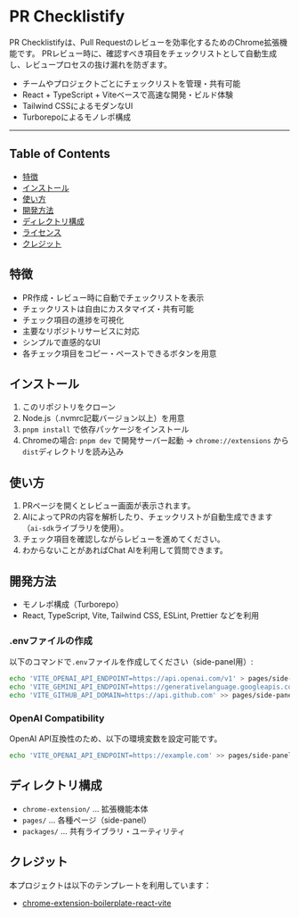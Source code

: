 # PR Checklistify

PR Checklistifyは、Pull Requestのレビューを効率化するためのChrome拡張機能です。
PRレビュー時に、確認すべき項目をチェックリストとして自動生成し、レビュープロセスの抜け漏れを防ぎます。

- チームやプロジェクトごとにチェックリストを管理・共有可能
- React + TypeScript + Viteベースで高速な開発・ビルド体験
- Tailwind CSSによるモダンなUI
- Turborepoによるモノレポ構成

---

## Table of Contents

- [特徴](#特徴)
- [インストール](#インストール)
- [使い方](#使い方)
- [開発方法](#開発方法)
- [ディレクトリ構成](#ディレクトリ構成)
- [ライセンス](#ライセンス)
- [クレジット](#クレジット)

## 特徴

- PR作成・レビュー時に自動でチェックリストを表示
- チェックリストは自由にカスタマイズ・共有可能
- チェック項目の進捗を可視化
- 主要なリポジトリサービスに対応
- シンプルで直感的なUI
- 各チェック項目をコピー・ペーストできるボタンを用意

## インストール

1. このリポジトリをクローン
2. Node.js（.nvmrc記載バージョン以上）を用意
3. `pnpm install` で依存パッケージをインストール
4. Chromeの場合: `pnpm dev` で開発サーバー起動 → `chrome://extensions` から`dist`ディレクトリを読み込み

## 使い方

1. PRページを開くとレビュー画面が表示されます。
2. AIによってPRの内容を解析したり、チェックリストが自動生成できます（`ai-sdk`ライブラリを使用）。
3. チェック項目を確認しながらレビューを進めてください。
4. わからないことがあればChat AIを利用して質問できます。

## 開発方法
- モノレポ構成（Turborepo）
- React, TypeScript, Vite, Tailwind CSS, ESLint, Prettier などを利用

### .envファイルの作成

以下のコマンドで`.env`ファイルを作成してください（side-panel用）:

```sh
echo 'VITE_OPENAI_API_ENDPOINT=https://api.openai.com/v1' > pages/side-panel/.env
echo 'VITE_GEMINI_API_ENDPOINT=https://generativelanguage.googleapis.com/v1beta/openai/' >> pages/side-panel/.env
echo 'VITE_GITHUB_API_DOMAIN=https://api.github.com' >> pages/side-panel/.env
```

### OpenAI Compatibility
OpenAI API互換性のため、以下の環境変数を設定可能です。

```sh
echo 'VITE_OPENAI_API_ENDPOINT=https://example.com' >> pages/side-panel/.env
```

## ディレクトリ構成

- `chrome-extension/` ... 拡張機能本体
- `pages/` ... 各種ページ（side-panel）
- `packages/` ... 共有ライブラリ・ユーティリティ

## クレジット

本プロジェクトは以下のテンプレートを利用しています：

- [chrome-extension-boilerplate-react-vite](https://github.com/Jonghakseo/chrome-extension-boilerplate-react-vite)
